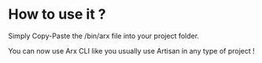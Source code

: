 # How to use it ?

Simply Copy-Paste the /bin/arx file into your project folder.

You can now use Arx CLI like you usually use Artisan in any type of project !